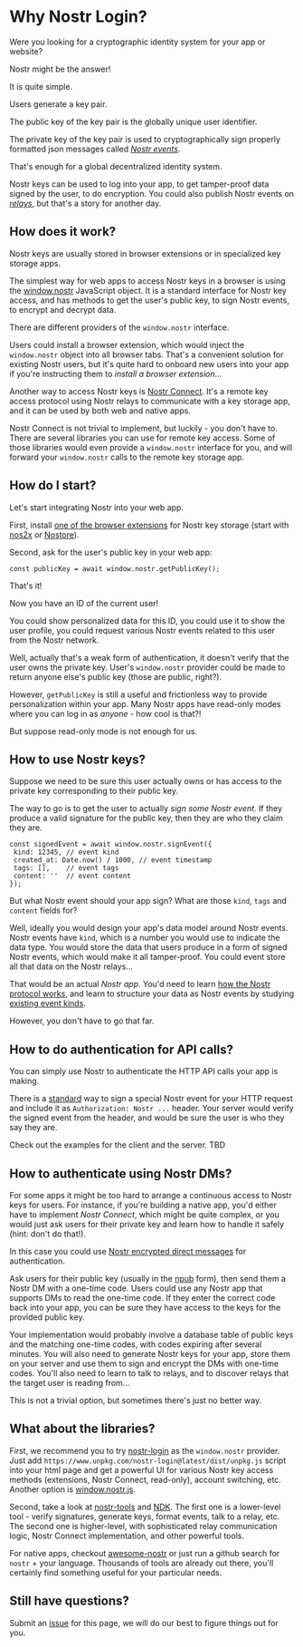 # Why Nostr Login?

Were you looking for a cryptographic identity system for your app or website? 

Nostr might be the answer!

It is quite simple.

Users generate a key pair.

The public key of the key pair is the globally unique user identifier. 

The private key of the key pair is used to cryptographically sign properly formatted json messages called [*Nostr events*](https://github.com/nostr-protocol/nips/blob/master/01.md#events-and-signatures). 

That's enough for a global decentralized identity system.

Nostr keys can be used to log into your app, to get tamper-proof data signed by the user, to do encryption. You could also publish Nostr events on [*relays*](https://github.com/nostr-protocol/nips/blob/master/01.md#communication-between-clients-and-relays), but that's a story for another day.

## How does it work?

Nostr keys are usually stored in browser extensions or in specialized key storage apps. 

The simplest way for web apps to access Nostr keys in a browser is using the [window.nostr](https://github.com/nostr-protocol/nips/blob/master/07.md) JavaScript object. It is a standard interface for Nostr key access, and has methods to get the user's public key, to sign Nostr events, to encrypt and decrypt data.

There are different providers of the `window.nostr` interface.

Users could install a browser extension, which would inject the `window.nostr` object into all browser tabs. That's a convenient solution for existing Nostr users, but it's quite hard to onboard new users into your app if you're instructing them to *install a browser extension*...

Another way to access Nostr keys is [Nostr Connect](https://github.com/nostr-protocol/nips/blob/master/46.md). It's a remote key access protocol using Nostr relays to communicate with a key storage app, and it can be used by both web and native apps.

Nostr Connect is not trivial to implement, but luckily - you don't have to. There are several libraries you can use for remote key access. Some of those libraries would even provide a `window.nostr` interface for you, and will forward your `window.nostr` calls to the remote key storage app.

## How do I start?

Let's start integrating Nostr into your web app.

First, install [one of the browser extensions](https://github.com/aljazceru/awesome-nostr#nip-07-browser-extensions) for Nostr key storage (start with [nos2x](https://chromewebstore.google.com/detail/nos2x/kpgefcfmnafjgpblomihpgmejjdanjjp) or [Nostore](https://apps.apple.com/us/app/nostore/id1666553677)).

Second, ask for the user's public key in your web app:

```
const publicKey = await window.nostr.getPublicKey();
```

That's it! 

Now you have an ID of the current user! 

You could show personalized data for this ID, you could use it to show the user profile, you could request various Nostr events related to this user from the Nostr network. 

Well, actually that's a weak form of authentication, it doesn't verify that the user owns the private key. User's `window.nostr` provider could be made to return anyone else's public key (those are public, right?). 

However, `getPublicKey` is still a useful and frictionless way to provide personalization within your app. Many Nostr apps have read-only modes where you can log in as *anyone* - how cool is that?!

But suppose read-only mode is not enough for us.

## How to use Nostr keys?

Suppose we need to be sure this user actually owns or has access to the private key corresponding to their public key. 

The way to go is to get the user to actually *sign some Nostr event*. If they produce a valid signature for the public key, then they are who they claim they are.

```
const signedEvent = await window.nostr.signEvent({
 kind: 12345, // event kind 
 created_at: Date.now() / 1000, // event timestamp
 tags: [],    // event tags
 content: ''  // event content
});
```

But what Nostr event should your app sign? What are those `kind`, `tags` and `content` fields for?

Well, ideally you would design your app's data model around Nostr events. Nostr events have `kind`, which is a number you would use to indicate the data type. You would store the data that users produce in a form of signed Nostr events, which would make it all tamper-proof. You could event store all that data on the Nostr relays...

That would be an actual *Nostr app*. You'd need to learn [how the Nostr protocol works](https://github.com/nostr-protocol/nips/blob/master/01.md), and learn to structure your data as Nostr events by studying [existing event kinds](https://github.com/nostr-protocol/nips/tree/master#event-kinds). 

However, you don't have to go that far.

## How to do authentication for API calls?

You can simply use Nostr to authenticate the HTTP API calls your app is making.

There is a [standard](https://github.com/nostr-protocol/nips/blob/master/98.md) way to sign a special Nostr event for your HTTP request and include it as `Authorization: Nostr ...` header. Your server would verify the signed event from the header, and would be sure the user is who they say they are.

Check out the examples for the client and the server. TBD

## How to authenticate using Nostr DMs? 

For some apps it might be too hard to arrange a continuous access to Nostr keys for users. For instance, if you're building a native app, you'd either have to implement *Nostr Connect*, which might be quite complex, or you would just ask users for their private key and learn how to handle it safely (hint: don't do that!).

In this case you could use [Nostr encrypted direct messages](https://github.com/nostr-protocol/nips/blob/master/04.md) for authentication.

Ask users for their public key (usually in the [npub](https://github.com/nostr-protocol/nips/blob/master/19.md) form), then send them a Nostr DM with a one-time code. Users could use any Nostr app that supports DMs to read the one-time code. If they enter the correct code back into your app, you can be sure they have access to the keys for the provided public key.

Your implementation would probably involve a database table of public keys and the matching one-time codes, with codes expiring after several minutes. You will also need to generate Nostr keys for your app, store them on your server and use them to sign and encrypt the DMs with one-time codes. You'll also need to learn to talk to relays, and to discover relays that the target user is reading from...

This is not a trivial option, but sometimes there's just no better way.

## What about the libraries?

First, we recommend you to try [nostr-login](https://github.com/nostrband/nostr-login) as the `window.nostr` provider. Just add `https://www.unpkg.com/nostr-login@latest/dist/unpkg.js` script into your html page and get a powerful UI for various Nostr key access methods (extensions, Nostr Connect, read-only), account switching, etc. Another option is [window.nostr.js](https://github.com/fiatjaf/window.nostr.js).

Second, take a look at [nostr-tools](https://github.com/nbd-wtf/nostr-tools/) and [NDK](https://github.com/nostr-dev-kit/ndk). The first one is a lower-level tool - verify signatures, generate keys, format events, talk to a relay, etc. The second one is higher-level, with sophisticated relay communication logic, Nostr Connect implementation, and other powerful tools.

For native apps, checkout [awesome-nostr](https://github.com/aljazceru/awesome-nostr) or just run a github search for `nostr` + your language. Thousands of tools are already out there, you'll certainly find something useful for your particular needs. 

## Still have questions?

Submit an [issue](https://github.com/nostrband/nostrlogin.org/issues) for this page, we will do our best to figure things out for you.
